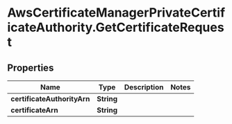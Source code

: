 # AwsCertificateManagerPrivateCertificateAuthority.GetCertificateRequest

## Properties

Name | Type | Description | Notes
------------ | ------------- | ------------- | -------------
**certificateAuthorityArn** | **String** |  | 
**certificateArn** | **String** |  | 


